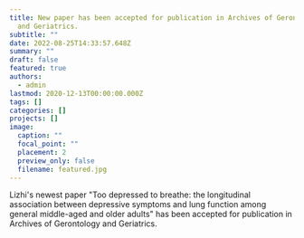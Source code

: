 ```yaml
---
title: New paper has been accepted for publication in Archives of Gerontology
  and Geriatrics.
subtitle: ""
date: 2022-08-25T14:33:57.648Z
summary: ""
draft: false
featured: true
authors:
  - admin
lastmod: 2020-12-13T00:00:00.000Z
tags: []
categories: []
projects: []
image:
  caption: ""
  focal_point: ""
  placement: 2
  preview_only: false
  filename: featured.jpg
---
```

Lizhi's newest paper "Too depressed to breathe: the longitudinal association between depressive symptoms and lung function among general middle-aged and older adults" has been accepted for publication in Archives of Gerontology and Geriatrics.